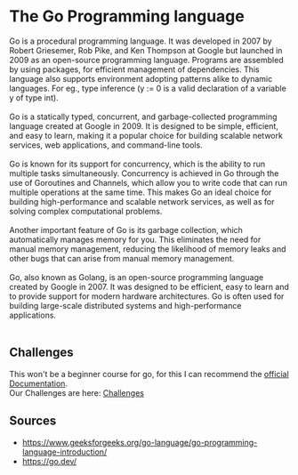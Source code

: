 # The Go Programming language

Go is a procedural programming language. It was developed in 2007 by Robert Griesemer, Rob Pike, and Ken Thompson at Google but launched in 2009 as an open-source programming language. Programs are assembled by using packages, for efficient management of dependencies. This language also supports environment adopting patterns alike to dynamic languages. For eg., type inference (y := 0 is a valid declaration of a variable y of type int).</br>
</br>
Go is a statically typed, concurrent, and garbage-collected programming language created at Google in 2009. It is designed to be simple, efficient, and easy to learn, making it a popular choice for building scalable network services, web applications, and command-line tools.</br>
</br>
Go is known for its support for concurrency, which is the ability to run multiple tasks simultaneously. Concurrency is achieved in Go through the use of Goroutines and Channels, which allow you to write code that can run multiple operations at the same time. This makes Go an ideal choice for building high-performance and scalable network services, as well as for solving complex computational problems.</br>
</br>
Another important feature of Go is its garbage collection, which automatically manages memory for you. This eliminates the need for manual memory management, reducing the likelihood of memory leaks and other bugs that can arise from manual memory management.</br>
</br>
Go, also known as Golang, is an open-source programming language created by Google in 2007. It was designed to be efficient, easy to learn and to provide support for modern hardware architectures. Go is often used for building large-scale distributed systems and high-performance applications.</br>
</br>

## Challenges
This won't be a beginner course for go, for this I can recommend the [official Documentation](https://go.dev/). </br>
Our Challenges are here: [Challenges](/Topics/Programming/Go/Challenges/readme.md) 


## Sources
* https://www.geeksforgeeks.org/go-language/go-programming-language-introduction/
* https://go.dev/